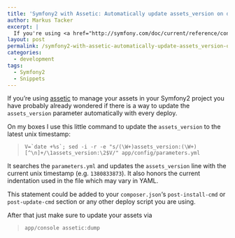 ```yaml
---
title: 'Symfony2 with Assetic: Automatically update assets_version on deploy'
author: Markus Tacker
excerpt: |
  If you're using <a href="http://symfony.com/doc/current/reference/configuration/framework.html#assets-version">assetic</a> to manage your assets in your Symfony2 project you have probably already wondered if there is a way to update the <code>assets_version</code> parameter automatically with every deploy.
layout: post
permalink: /symfony2-with-assetic-automatically-update-assets_version-on-deploy
categories:
  - development
tags:
  - Symfony2
  - Snippets
---
```

If you&#8217;re using [assetic][1] to manage your assets in your Symfony2 project you have probably already wondered if there is a way to update the `assets_version` parameter automatically with every deploy.

On my boxes I use this little command to update the `assets_version` to the latest unix timestamp:

> ``V=`date +%s`; sed -i -r -e "s/(\W+)assets_version:(\W+)[^\n]+/\1assets_version:\2$V/" app/config/parameters.yml`` 

It searches the `parameters.yml` and updates the `assets_version` line with the current unix timestamp (e.g. `1380833873`). It also honors the current indentation used in the file which may vary in YAML.

This statement could be added to your `composer.json`&#8216;s `post-install-cmd` or `post-update-cmd` section or any other deploy script you are using.

After that just make sure to update your assets via

> `app/console assetic:dump`

 [1]: http://symfony.com/doc/current/reference/configuration/framework.html#assets-version
